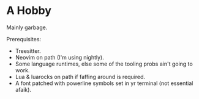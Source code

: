 # A Hobby

Mainly garbage.

Prerequisites:

- Treesitter.
- Neovim on path (I'm using nightly).
- Some language runtimes, else some of the tooling probs ain't going to work.
- Lua & luarocks on path if faffing around is required.
- A font patched with powerline symbols set in yr terminal (not essential afaik).
